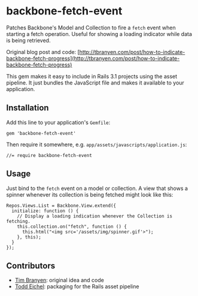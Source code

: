 # backbone-fetch-event

Patches Backbone's Model and Collection to fire a `fetch` event when starting a fetch operation.
Useful for showing a loading indicator while data is being retrieved.

Original blog post and code: [http://tbranyen.com/post/how-to-indicate-backbone-fetch-progress](http://tbranyen.com/post/how-to-indicate-backbone-fetch-progress)

This gem makes it easy to include in Rails 3.1 projects using the asset pipeline. It just bundles
the JavaScript file and makes it available to your application.


## Installation

Add this line to your application's `Gemfile`:

    gem 'backbone-fetch-event'

Then require it somewhere, e.g. `app/assets/javascripts/application.js`:

    //= require backbone-fetch-event


## Usage

Just bind to the `fetch` event on a model or collection. A view that shows a spinner whenever its
collection is being fetched might look like this:

    Repos.Views.List = Backbone.View.extend({
      initialize: function () {
        // Display a loading indication whenever the Collection is fetching.
        this.collection.on("fetch", function () {
          this.html("<img src='/assets/img/spinner.gif'>");
        }, this);
      }
    });


## Contributors

  - [Tim Branyen](http://tbranyen.com): original idea and code
  - [Todd Eichel](http://toddeichel.com): packaging for the Rails asset pipeline

